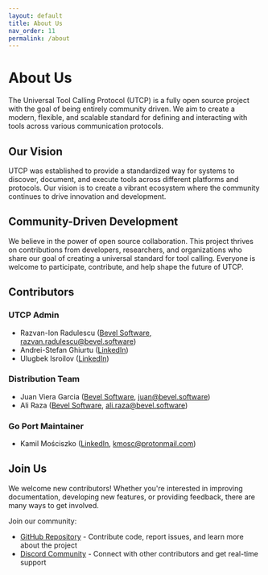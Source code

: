```yaml
---
layout: default
title: About Us
nav_order: 11
permalink: /about
---
```


# About Us

The Universal Tool Calling Protocol (UTCP) is a fully open source project with the goal of being entirely community driven. We aim to create a modern, flexible, and scalable standard for defining and interacting with tools across various communication protocols.

## Our Vision

UTCP was established to provide a standardized way for systems to discover, document, and execute tools across different platforms and protocols. Our vision is to create a vibrant ecosystem where the community continues to drive innovation and development.

## Community-Driven Development

We believe in the power of open source collaboration. This project thrives on contributions from developers, researchers, and organizations who share our goal of creating a universal standard for tool calling. Everyone is welcome to participate, contribute, and help shape the future of UTCP.

## Contributors

### UTCP Admin
- Razvan-Ion Radulescu ([Bevel Software](https://www.bevel.software), razvan.radulescu@bevel.software)
- Andrei-Stefan Ghiurtu ([LinkedIn](https://www.linkedin.com/in/andrei-stefan-ghiurtu/))
- Ulugbek Isroilov ([LinkedIn](https://www.linkedin.com/in/ulugbekisroilov/))

### Distribution Team
- Juan Viera Garcia ([Bevel Software](https://www.bevel.software), juan@bevel.software)
- Ali Raza ([Bevel Software](https://www.bevel.software), ali.raza@bevel.software)

### Go Port Maintainer
- Kamil Mościszko ([LinkedIn](https://www.linkedin.com/in/kamilm97/), kmosc@protonmail.com)

## Join Us

We welcome new contributors! Whether you're interested in improving documentation, developing new features, or providing feedback, there are many ways to get involved.

Join our community:
- [GitHub Repository](https://github.com/universal-tool-calling-protocol/utcp-specification) - Contribute code, report issues, and learn more about the project
- [Discord Community](https://discord.gg/Y6Ycyz8nJR) - Connect with other contributors and get real-time support
